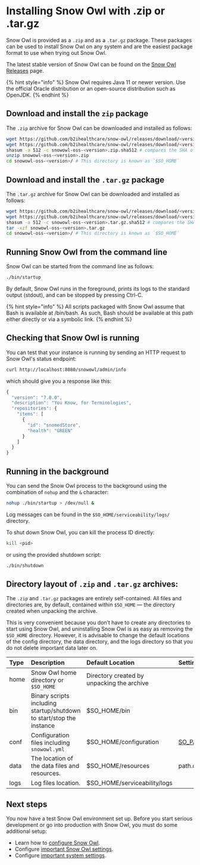# Installing Snow Owl with .zip or .tar.gz

Snow Owl is provided as a `.zip` and as a `.tar.gz` package. These packages can be used to install Snow Owl on any system and are the easiest package format to use when trying out Snow Owl.

The latest stable version of Snow Owl can be found on the [Snow Owl Releases](https://github.com/b2ihealthcare/snow-owl/releases) page.

{% hint style="info" %}
Snow Owl requires Java 11 or newer version. Use the official Oracle distribution or an open-source distribution such as OpenJDK.
{% endhint %}

## Download and install the `zip` package

The `.zip` archive for Snow Owl can be downloaded and installed as follows:

```bash
wget https://github.com/b2ihealthcare/snow-owl/releases/download/<version>/snow-owl-oss-<version>.zip
wget https://github.com/b2ihealthcare/snow-owl/releases/download/<version>/snow-owl-oss-<version>.zip.sha512
shasum -a 512 -c snowowl-oss-<version>.zip.sha512 # compares the SHA of the downloaded archive, should output: `snowowl-oss-<version>.zip: OK.`
unzip snowowl-oss-<version>.zip
cd snowowl-oss-<version>/ # This directory is known as `$SO_HOME`
```

## Download and install the `.tar.gz` package

The `.tar.gz` archive for Snow Owl can be downloaded and installed as follows:

```bash
wget https://github.com/b2ihealthcare/snow-owl/releases/download/<version>/snow-owl-oss-<version>.tar.gz
wget https://github.com/b2ihealthcare/snow-owl/releases/download/<version>/snow-owl-oss-<version>.tar.gz.sha512
shasum -a 512 -c snowowl-oss-<version>.tar.gz.sha512 # compares the SHA of the downloaded archive, should output: `snowowl-oss-<version>.tar.gz: OK.` 
tar -xzf snowowl-oss-<version>.tar.gz
cd snowowl-oss-<version>/ # This directory is known as `$SO_HOME`
```

## Running Snow Owl from the command line

Snow Owl can be started from the command line as follows:

```bash
./bin/startup
```

By default, Snow Owl runs in the foreground, prints its logs to the standard output \(stdout\), and can be stopped by pressing Ctrl-C.

{% hint style="info" %}
All scripts packaged with Snow Owl assume that Bash is available at /bin/bash. As such, Bash should be available at this path either directly or via a symbolic link.
{% endhint %}

## Checking that Snow Owl is running

You can test that your instance is running by sending an HTTP request to Snow Owl's status endpoint:

```bash
curl http://localhost:8080/snowowl/admin/info
```

which should give you a response like this:

```javascript
{
  "version": "7.0.0",
  "description": "You Know, for Terminologies",
  "repositories": {
    "items": [
      {
        "id": "snomedStore",
        "health": "GREEN"
      }
    ]
  }
}
```

## Running in the background

You can send the Snow Owl process to the background using the combination of `nohup` and the `&` character:

```bash
nohup ./bin/startup > /dev/null &
```

Log messages can be found in the `$SO_HOME/serviceability/logs/` directory.

To shut down Snow Owl, you can kill the process ID directly:

```bash
kill <pid>
```

or using the provided shutdown script:

```bash
./bin/shutdown
```

## Directory layout of `.zip` and `.tar.gz` archives:

The `.zip` and `.tar.gz` packages are entirely self-contained. All files and directories are, by default, contained within `$SO_HOME` — the directory created when unpacking the archive.

This is very convenient because you don’t have to create any directories to start using Snow Owl, and uninstalling Snow Owl is as easy as removing the `$SO_HOME` directory. However, it is advisable to change the default locations of the config directory, the data directory, and the logs directory so that you do not delete important data later on.

| Type | Description | Default Location | Setting |
| :--- | :--- | :--- | :--- |
| home | Snow Owl home directory or `$SO_HOME` | Directory created by unpacking the archive |  |
| bin | Binary scripts including startup/shutdown to start/stop the instance | $SO\_HOME/bin |  |
| conf | Configuration files including `snowowl.yml` | $SO\_HOME/configuration | [SO\_PATH\_CONF](../index-1/#config-files-location) |
| data | The location of the data files and resources. | $SO\_HOME/resources | path.data |
| logs | Log files location. | $SO\_HOME/serviceability/logs |  |

## Next steps

You now have a test Snow Owl environment set up. Before you start serious development or go into production with Snow Owl, you must do some additional setup:

* Learn how to [configure Snow Owl](../index-1/).
* Configure [important Snow Owl settings](../important-settings.md).
* Configure [important system settings](https://github.com/b2ihealthcare/snow-owl/tree/cc94ccccbd4a1e84b00493e040523574f8a78d35/docs/setup/configure/README.md).

